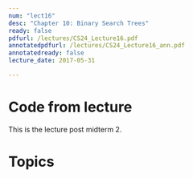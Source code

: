 ```yaml
---
num: "lect16"
desc: "Chapter 10: Binary Search Trees"
ready: false
pdfurl: /lectures/CS24_Lecture16.pdf
annotatedpdfurl: /lectures/CS24_Lecture16_ann.pdf 
annotatedready: false
lecture_date: 2017-05-31 

---
```

# Code from lecture


This is the lecture post midterm 2.

# Topics


